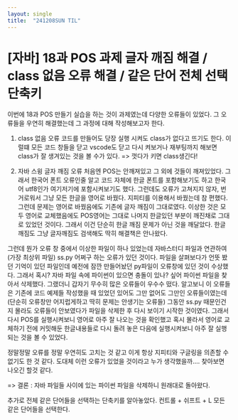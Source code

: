 ```yaml
---
layout: single
title:  "241208SUN TIL"
---
```

# [자바] 18과 POS 과제 글자 깨짐 해결 / class 없음 오류 해결 / 같은 단어 전체 선택 단축키

이번에 18과 POS 만들기 실습을 하는 것이 과제였는데
다양한 오류들이 있었다. 그 오류들을 우연히 해결했는데
그 과정에 대해 작성해보고자 한다.

1. class 없음 오류
코드를 만들어도 당장 실행 시켜도 class가 없다고 뜨기도 한다.
이럴떄 모든 코드 창들을 닫고 vscode도 닫고 다시 켜보거나
재부팅까지 해보면 class가 잘 생겨있는 것을 볼 수가 있다.
 => 껏다가 키면 class생긴다!

2. 자바 스윙 글자 깨짐 오류
처음엔 POS는 안깨져있고 그 외에 것들이 깨져있었다.
그래서 한국어 폰트 오류인줄 알고
코드 자체에 한글 폰트를 포함해보기도 하고 
한국어 utf8인가 여기저기에 포함시켜보기도 했다.
그런데도 오류가 고쳐지지 않자, 번거로워서 그냥 모든 한글을
영어로 바꿨다. 지피티를 이용해서 바꿨는데 참 편했다.
그런데 문제는 영어로 바꿨음에도 기존에 글자 깨짐이 그대로였다.
이상한 것은 모두 영어로 교체했음에도
POS영어는 그대로 나머지 한글있던 부분이 깨진채로 
그대로 있었던 것이다. 
그래서 이건 단순히 한글 깨짐 문제가 아닌 것을 깨달았다.
한글 깨짐도 그냥 글자깨짐도 검색해도 딱히 해결책은 안나왔다.

그런데 뭔가 오류 창 중에서 이상한 파일이 하나 있었는데
자바스터디 파일과 연관하여 (가장 최상위 파일) ss.py 어쩌구
하는 오류가 있던 것이다.
파일을 살펴보다가 언뜻 봤던 기억이 있던 파일인데 예전에 
잠깐 만들어놨던 py파일이 오류창에 있던 것이 수상했다.
그래서 혹시? 자바 파일 속에 파이썬이 있으면 충돌이 있나? 싶어
파이썬 파일을 찾아서 삭제했다.
그랬더니 갑자기 무수히 많은 오류들이 우수수 떴다.
알고보니 이 오류들은 기존에 코드 예제들 작성했을 때 있었던
있어도 그만 없어도 그만인 오류들이였는데 
(단순히 오류창만 어지럽게하고 딱히 문제는 안생기는 오류들)
그동안 ss.py 때문인건지 몰라도 오류들이 안보였다가
파일을 삭제한 후 다시 보이기 시작한 것이였다.
그래서 다시 POS를 실행시켜보니 영어로 아주 잘 나오는 것을 확인했고
혹시 몰라서 영어로 교체하기 전에 커밋해둔 한글내용들로 다시
돌려 놓은 다음에 실행시켜보니 아주 잘 실행되는 것을 볼 수 있었다.

정말정말 오류를 정말 우연히도 고치는 것 같고
이게 항상 지피티와 구글링을 의존할 수 없기도 한 것 같다.
도대체 이런 오류가 있었을 것이라고 누가 생각했을까....
찾아보면 나오긴 할것 같다.

=> 결론 : 자바 파일들 사이에 있는 파이썬 파일을 삭제하니 원래대로 돌아왔다.



추가로 전체 같은 단어들을 선택하는 단축키를 알아놓았다.
컨트롤 + 쉬프트 + L
모든 같은 단어들을 선택한다. 
